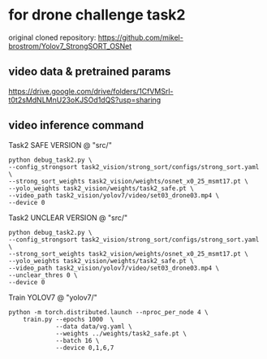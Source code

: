 # for drone challenge task2
original cloned repository: https://github.com/mikel-brostrom/Yolov7_StrongSORT_OSNet

## video data & pretrained params
https://drive.google.com/drive/folders/1CfVMSrl-t0t2sMdNLMnU23oKJSOd1dQS?usp=sharing

## video inference command

<!-- ``` shell
python task1.py \
--yolo-weights yolov7/params/5class_2000/best.pt \
--strong-sort-weights osnet_x0_25_msmt17.pt \
--source yolov7/video/set05_drone03.mp4 \
--save-vid \
--conf-thres 0.60 \
--device 0 \
--config-strongsort strong_sort/configs/strong_sort.yaml
``` -->

Task2 SAFE VERSION @ "src/"
```shell
python debug_task2.py \
--config_strongsort task2_vision/strong_sort/configs/strong_sort.yaml \
--strong_sort_weights task2_vision/weights/osnet_x0_25_msmt17.pt \
--yolo_weights task2_vision/weights/task2_safe.pt \
--video_path task2_vision/yolov7/video/set03_drone03.mp4 \
--device 0
```

Task2 UNCLEAR VERSION @ "src/"
```shell
python debug_task2.py \
--config_strongsort task2_vision/strong_sort/configs/strong_sort.yaml \
--strong_sort_weights task2_vision/weights/osnet_x0_25_msmt17.pt \
--yolo_weights task2_vision/weights/task2_safe.pt \
--video_path task2_vision/yolov7/video/set03_drone03.mp4 \
--unclear_thres 0 \
--device 0
```


Train YOLOV7 @ "yolov7/"
```
python -m torch.distributed.launch --nproc_per_node 4 \
    train.py --epochs 1000  \
             --data data/vg.yaml \
             --weights ../weights/task2_safe.pt \
             --batch 16 \
             --device 0,1,6,7
```